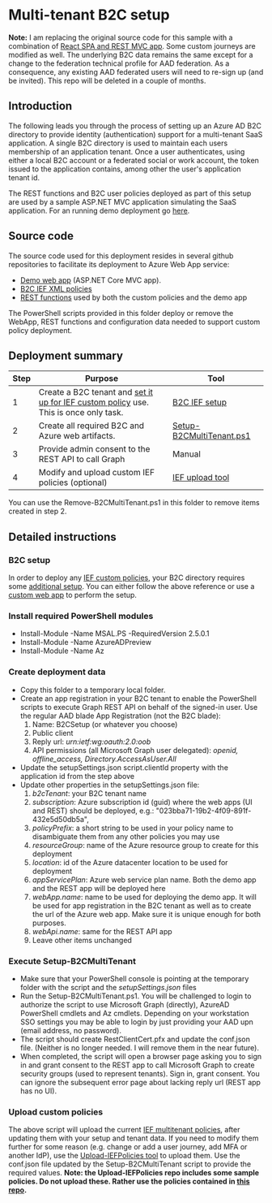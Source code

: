 # Multi-tenant B2C setup

**Note:** I am replacing the original source code for this sample with a combination of [React SPA and REST MVC app](https://github.com/mrochon/b2csamples/tree/master/Policies/MultiTenant). Some custom journeys are modified as well. The underlying B2C data remains the same except for a change to the federation technical profile for AAD federation. As a consequence, any existing AAD federated users will need to re-sign up (and be invited). This repo will be deleted in a couple of months.

## Introduction
The following leads you through the process of setting up an Azure AD B2C directory to provide identity (authentication) support for a multi-tenant SaaS application. A single B2C directory is used to maintain each users membership of an application tenant. Once a user authenticates, using either a local B2C account or a federated social or work account, the token issued to the application contains, among other the user's application tenant id.

The REST functions and B2C user policies deployed as part of this setup are used by a sample ASP.NET MVC application simulating the SaaS application. For an running demo deployment go [here](https://b2cmultitenant.azurewebsites.net).

## Source code
The source code used for this deployment resides in several github repositories to facilitate its deployment to Azure Web App service:
- [Demo web app](https://github.com/mrochon/b2c-mt-webapp) (ASP.NET Core MVC app).
- [B2C IEF XML policies](https://github.com/mrochon/b2csamples/tree/master/Policies/MultiTenant) 
- [REST functions](https://github.com/mrochon/b2c-mt-rest) used by both the custom policies and the demo app

The PowerShell scripts provided in this folder deploy or remove the WebApp, REST functions and configuration data needed to support custom policy deployment.

## Deployment summary

| Step  | Purpose  | Tool  |
|---|---|---|
| 1  | Create a B2C tenant and [set it up for IEF custom policy](https://docs.microsoft.com/en-us/azure/active-directory-b2c/custom-policy-get-started?tabs=applications) use. This is once only task. |  [B2C IEF setup](https://b2ciefsetup.azurewebsites.net/) |
| 2  | Create all required B2C and Azure web artifacts.  |  [Setup-B2CMultiTenant.ps1](https://github.com/mrochon/b2csamples/blob/master/Scripts/MultiTenant/Setup-B2CMultiTenant.ps1) |
| 3  | Provide admin consent to the REST API to call Graph  | Manual  |
| 4 | Modify and upload custom IEF policies (optional) |  [IEF upload tool](https://github.com/mrochon/b2cief-upload) |

You can use the Remove-B2CMultiTenant.ps1 in this folder to remove items created in step 2.


## Detailed instructions

### B2C setup
In order to deploy any [IEF custom policies](https://docs.microsoft.com/en-us/azure/active-directory-b2c/custom-policy-overview), your B2C directory requires some [additional setup](https://docs.microsoft.com/en-us/azure/active-directory-b2c/custom-policy-get-started?tabs=applications). You can either follow the above reference or use a [custom web app](https://b2ciefsetup.azurewebsites.net/) to perform the setup.


### Install required PowerShell modules
- Install-Module -Name MSAL.PS -RequiredVersion 2.5.0.1
- Install-Module -Name AzureADPreview
- Install-Module -Name Az

### Create deployment data
- Copy this folder to a temporary local folder.
- Create an app registration in your B2C tenant to enable the PowerShell scripts to execute Graph REST API on behalf of the signed-in user. Use the regular AAD blade App Registration (not the B2C blade):
    1. Name: B2CSetup (or whatever you choose)
    2. Public client
    3. Reply url: *urn:ietf:wg:oauth:2.0:oob*
    4. API permissions (all Microsoft Graph user delegated): *openid, offline_access, Directory.AccessAsUser.All*
- Update the setupSettings.json script.clientId property with the application id from the step above
- Update other properties in the setupSettings.json file:
    1. *b2cTenant*: your B2C tenant name 
	2. *subscription*: Azure subscription id (guid) where the web apps (UI and REST) should be deployed, e.g.: "023bba71-19b2-4f09-891f-432e5d50db5a",
    2. *policyPrefix*: a short string to be used in your policy name to disambiguate them from any other policies you may use
    3. *resourceGroup*: name of the Azure resource group to create for this deployment
    4. *location*: id of the Azure datacenter location to be used for deployment
    5. *appServicePlan*: Azure web service plan name. Both the demo app and the REST app will be deployed here
    6. *webApp.name*: name to be used for deploying the demo app. It will be used for app registration in the B2C tenant as well as to create the url of the Azure web app. Make sure it is unique enough for both purposes.
    7. *webApi.name*: same for the REST API app
    9. Leave other items unchanged

### Execute Setup-B2CMultiTenant
- Make sure that your PowerShell console is pointing at the temporary folder with the script and the *setupSettings.json* files
- Run the Setup-B2CMultiTenant.ps1. You will be challenged to login to authorize the script to use Microsoft Graph (directly), AzureAD PowerShell cmdlets and Az cmdlets. Depending on your workstation SSO settings you may be able to login by just providing your AAD upn (email address, no password).
- The script should create RestClientCert.pfx and update the conf.json file. (Neither is no longer needed. I will remove them in the near future). 
- When completed, the script will open a browser page asking you to sign in and grant consent to the REST app to call Microsoft Graph to create security groups (used to represent tenants). Sign in, grant consent. You can ignore the subsequent error page about lacking reply url (REST app has no UI).

### Upload custom policies

The above script will upload the current [IEF multitenant policies](https://github.com/mrochon/b2csamples/tree/master/Policies/MultiTenant), after updating them with your setup and tenant data. If you need to modify them further for some reason (e.g. change or add a user journey, add MFA or another IdP), use the [Upload-IEFPolicies tool](https://github.com/mrochon/b2cief-upload) to upload them. Use the conf.json file updated by the Setup-B2CMultiTenant script to provide the required values. **Note: the Upload-IEFPolicies repo includes some sample policies. Do not upload these. Rather use the policies contained in [this repo](https://github.com/mrochon/b2csamples/tree/master/Policies/MultiTenant).**

